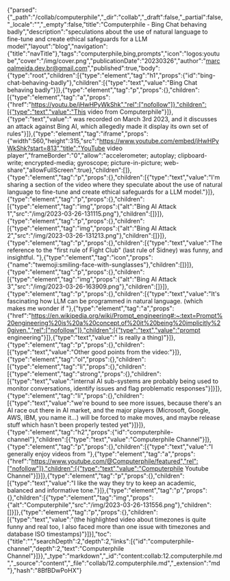 {"parsed":{"_path":"/collab/computerphile","_dir":"collab","_draft":false,"_partial":false,"_locale":"","_empty":false,"title":"Computerphile - Bing Chat behaving badly","description":"speculations about the use of natural language to fine-tune and create ethical safeguards for a LLM model","layout":"blog","navigation":{"title":"navTitle"},"tags":"computerphile,bing,prompts","icon":"logos:youtube","cover":"/img/cover.png","publicationDate":"20230326","author":"marcoalmeida.dev.br@gmail.com","published":true,"body":{"type":"root","children":[{"type":"element","tag":"h1","props":{"id":"bing-chat-behaving-badly"},"children":[{"type":"text","value":"Bing Chat behaving badly"}]},{"type":"element","tag":"p","props":{},"children":[{"type":"element","tag":"a","props":{"href":"https://youtu.be/jHwHPyWkShk","rel":["nofollow"]},"children":[{"type":"text","value":"This video from Computerphile"}]},{"type":"text","value":" was recorded on March 3rd 2023, and it discusses an attack against Bing AI, which allegedly made it display its own set of rules"}]},{"type":"element","tag":"iframe","props":{"width":560,"height":315,"src":"https://www.youtube.com/embed/jHwHPyWkShk?start=813","title":"YouTube video player","frameBorder":"0","allow":"accelerometer; autoplay; clipboard-write; encrypted-media; gyroscope; picture-in-picture; web-share","allowFullScreen":true},"children":[]},{"type":"element","tag":"p","props":{},"children":[{"type":"text","value":"I'm sharing a section of the video where they speculate about the use of natural language to fine-tune and create ethical safeguards for a LLM model."}]},{"type":"element","tag":"p","props":{},"children":[{"type":"element","tag":"img","props":{"alt":"Bing AI Attack 1","src":"/img/2023-03-26-131115.png"},"children":[]}]},{"type":"element","tag":"p","props":{},"children":[{"type":"element","tag":"img","props":{"alt":"Bing AI Attack 2","src":"/img/2023-03-26-131213.png"},"children":[]}]},{"type":"element","tag":"p","props":{},"children":[{"type":"text","value":"The reference to the \"first rule of Fight Club\" (last rule of Sidney) was funny, and insightful.  "},{"type":"element","tag":"icon","props":{"name":"twemoji:smiling-face-with-sunglasses"},"children":[]}]},{"type":"element","tag":"p","props":{},"children":[{"type":"element","tag":"img","props":{"alt":"Bing AI Attack 3","src":"/img/2023-03-26-163909.png"},"children":[]}]},{"type":"element","tag":"p","props":{},"children":[{"type":"text","value":"It's fascinating how LLM can be programmed in natural language.  (which makes me wonder if "},{"type":"element","tag":"a","props":{"href":"https://en.wikipedia.org/wiki/Prompt_engineering#:~:text=Prompt%20engineering%20is%20a%20concept,of%20it%20being%20implicitly%20given.","rel":["nofollow"]},"children":[{"type":"text","value":"prompt engineering"}]},{"type":"text","value":" is really a thing)"}]},{"type":"element","tag":"p","props":{},"children":[{"type":"text","value":"Other good points from the video:"}]},{"type":"element","tag":"ol","props":{},"children":[{"type":"element","tag":"li","props":{},"children":[{"type":"element","tag":"strong","props":{},"children":[{"type":"text","value":"internal AI sub-systems are probably being used to monitor conversations, identify issues and flag problematic responses"}]}]},{"type":"element","tag":"li","props":{},"children":[{"type":"text","value":"we're bound to see more issues, because there's an AI race out there in AI market, and the major players (Microsoft, Google, AWS, IBM, you name it...) will be forced to make moves, and maybe release stuff which hasn't been properly tested yet"}]}]},{"type":"element","tag":"h2","props":{"id":"computerphile-channel"},"children":[{"type":"text","value":"Computerphile Channel"}]},{"type":"element","tag":"p","props":{},"children":[{"type":"text","value":"I generally enjoy videos from "},{"type":"element","tag":"a","props":{"href":"https://www.youtube.com/@Computerphile/featured","rel":["nofollow"]},"children":[{"type":"text","value":"Computerphile Youtube Channel"}]}]},{"type":"element","tag":"p","props":{},"children":[{"type":"text","value":"I like the way they try to keep an academic, balanced and informative tone."}]},{"type":"element","tag":"p","props":{},"children":[{"type":"element","tag":"img","props":{"alt":"Computerphile","src":"/img/2023-03-26-131556.png"},"children":[]}]},{"type":"element","tag":"p","props":{},"children":[{"type":"text","value":"(the highlighted video about timezones is quite funny and real too, I also faced more than one issue with timezones and database ISO timestamps)"}]}],"toc":{"title":"","searchDepth":2,"depth":2,"links":[{"id":"computerphile-channel","depth":2,"text":"Computerphile Channel"}]}},"_type":"markdown","_id":"content:collab:12.computerphile.md","_source":"content","_file":"collab/12.computerphile.md","_extension":"md"},"hash":"8BfBDwPoHX"}